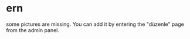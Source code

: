 # ern
some pictures are missing. You can add it by entering the "düzenle" page from the admin panel.
